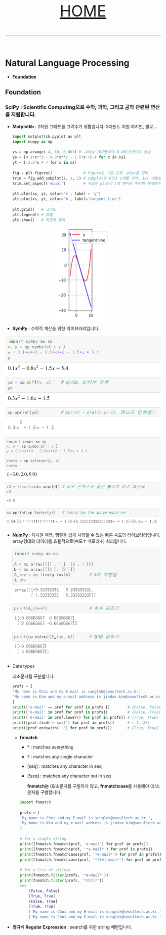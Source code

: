 <p align="center" style="font-size:50px">
    <a href="https://github.com/lsw6684/ComputerScience">HOME</a>
</p>

***

<br />

# Natural Language Processing
- [**Foundation**](#foundation)






## Foundation
### **SciPy** : Scientific Computing으로 수학, 과학, 그리고 공학 관련된 연산을 지원합니다.

- **Matplotlib** : 2차원 그래프를 그려주기 위함입니다. 3차원도 지원 하지만, 별로...
    ```python
    import matplotlib.pyplot as plt
    import numpy as np

    xs = np.arange(-4, 10, 0.001) # -4이상 10미만까지 0.001간격으로 생성
    ys = [0.1*x**3 - 0.8*x**2 - 1.5*x +5.4 for x in xs]
    yt = [-3.5*x + 7 for x in xs]

    fig = plt.figure()              # figure는 그림 단위. plot을 관리
    trim = fig.add_subplot(1, 1, 1) # subplot은 plot 1개를 의미. 1x1 비율로, 첫 번째 plot
    trim.set_aspect('equal')        # 지금은 plot이 1개 뿐이라 마지막 매개변수는 1밖에 안됨.

    plt.plot(xs, ys, color='r', label = 'y')
    plt.plot(xs, yt, color='b', label='tangent line')

    plt.grid()   # 그리드
    plt.legend() # 라벨
    plt.show()   # 화편에 출력.
    ```
<p align="center"><img src="images/matplotlib_basic.png" width="180"></p>

- **SymPy** : 수학적 계산을 위한 라이브러리입니다.
<p align="center"><img src="images/sympy_basic.png" width="600"></p>

<p align="center"><img src="images/factorize.png" width="700"></p>

- **NumPy** : 다차원 벡터, 행렬을 쉽게 처리할 수 있는 빠른 속도의 라이브러리입니다. array형태의 데이터를 효율적으로(속도↑ 메모리↓) 처리합니다.
    <p align="center"><img src="images/행렬.png" width="600"></p>

- Data types

    대소문자를 구분합니다.
    ```python
    profs = [
    'My name is Choi and my E-mail is sunglok@seoultech.ac.kr.',
    'My name is Kim and my e-mail address is jindae.kim@seoultech.ac.kr.'
    ]
    print(['e-mail' == prof for prof in profs ])        # [False, False] cf. matching
    print(['e-mail' in prof for prof in profs])         # [False, True] cf. searching
    print(['e-mail' in prof.lower() for prof in profs]) # [True, True] cf.
    print([prof.find('e-mail') for prof in profs])      # [-1, 22]
    print([prof endswith('.') for prof in profs])       # [True, True] cf. startswith
    ```
    - **fnmatch**
        - \* : matches everything
        - ? : matches any single character
        - [seq] : matches any character in seq
        - [!seq] : matches any character not in seq 
        
            **fnmatch는** 대/소문자를 구별하지 않고, **fnmatchcase**를 사용해야 대/소문자를 구별합니다.
        ```python
        import fnmatch

        profs = [
        'My name is Choi and my E-mail is sunglok@seoultech.ac.kr.',
        'My name is Kim and my e-mail address is jindae.kim@seoultech.ac.kr.'
        ]

        # for a single string
        print([fnmatch.fnmatch(prof, 'e-mail') for prof in profs])
        print([fnmatch.fnmatch(prof, '*e-mail*') for prof in profs])
        print([fnmatch.fnmatchcase(prof, '*e-mail*') for prof in profs])
        print([fnmatch.fnmatchcase(prof, '*[Ee]-mail*') for prof in profs])

        # for a list of strings
        print(fnmatch.filter(profs, '*e-mail*'))
        print(fnmatch.filter(profs, '*ch?i*'))        
        >>>
            [False, False]
            [True, True]
            [False, True]
            [True, True]
            ['My name is Choi and my E-mail is sunglok@seoultech.ac.kr.', 'My name is Kim and my e-mail address is jindae.kim@seoultech.ac.kr.']
            ['My name is Choi and my E-mail is sunglok@seoultech.ac.kr.']

        ```
- **정규식 Regular Expression** : search를 위한 string 패턴입니다.
